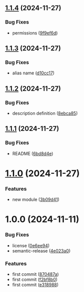 ## [1.1.4](https://github.com/nstrlabs/tf-aws-cloudtrail/compare/v1.1.3...v1.1.4) (2024-11-27)


### Bug Fixes

* permissions ([9f9ef6d](https://github.com/nstrlabs/tf-aws-cloudtrail/commit/9f9ef6df7dfe1b567a66d88d85eb875f8f2a5e34))

## [1.1.3](https://github.com/nstrlabs/tf-aws-cloudtrail/compare/v1.1.2...v1.1.3) (2024-11-27)


### Bug Fixes

* alias name ([d10cc17](https://github.com/nstrlabs/tf-aws-cloudtrail/commit/d10cc17e555a48db3e3cff6c3e0f3df808859bda))

## [1.1.2](https://github.com/nstrlabs/tf-aws-cloudtrail/compare/v1.1.1...v1.1.2) (2024-11-27)


### Bug Fixes

* description definition ([8ebca85](https://github.com/nstrlabs/tf-aws-cloudtrail/commit/8ebca8561c56e620a01b75b5069934f42c477a89))

## [1.1.1](https://github.com/nstrlabs/tf-aws-cloudtrail/compare/v1.1.0...v1.1.1) (2024-11-27)


### Bug Fixes

* README ([6bd8d4e](https://github.com/nstrlabs/tf-aws-cloudtrail/commit/6bd8d4e66dcf09a542ccb6f2b2c64f53b428338d))

# [1.1.0](https://github.com/nstrlabs/tf-aws-cloudtrail/compare/v1.0.0...v1.1.0) (2024-11-27)


### Features

* new module ([3b09d41](https://github.com/nstrlabs/tf-aws-cloudtrail/commit/3b09d41caceccc6ce9cf403e0b1e3f1c271bce57))

# 1.0.0 (2024-11-11)


### Bug Fixes

* license ([0e6ee94](https://github.com/nstrlabs/tf-aws-cloudtrail/commit/0e6ee9498cdfa34776575ff0ed7c78ed18b1dc16))
* semantic-release ([4e023a0](https://github.com/nstrlabs/tf-aws-cloudtrail/commit/4e023a0fee6d4caee55b768379b10106b9d7ba1b))


### Features

* first commit ([870487a](https://github.com/nstrlabs/tf-aws-cloudtrail/commit/870487a3c93591456fab408ce6d10424637ff869))
* first commit ([f2bf8b0](https://github.com/nstrlabs/tf-aws-cloudtrail/commit/f2bf8b05de28ec34b08f4f9e79c7f230ecc71a9d))
* first commit ([e318988](https://github.com/nstrlabs/tf-aws-cloudtrail/commit/e3189883fe4fac5d0251afd698c05eee8acd1411))
